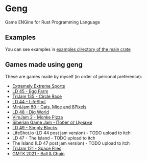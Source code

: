 # Geng

Game ENGine for Rust Programming Language

## Examples

You can see examples in [examples directory of the main crate](crates/geng/examples)

## Games made using geng

These are games made by myself (in order of personal preference):

- [Extremely Extreme Sports](https://kuviman.itch.io/extremely-extreme-sports)
- [LD 45 - Egg Farm](https://kuviman.itch.io/egg-farm)
- [TriJam 135 - Circle Race](https://kuviman.itch.io/circle-race)
- [LD 44 - LifeShot](https://kuviman.itch.io/lifeshot)
- [MiniJam 80 - Cats, Mice and 8Pixels](https://nestral.itch.io/catsmice8pixels)
- [LD 48 - Dig World](https://kuviman.itch.io/dig-world)
- [VimJam 2 - Monke Pizza](https://kuviman.itch.io/monke-pizza)
- [Siberian Game Jam - Побег от Цунами](https://kuviman.itch.io/tsunami-run)
- [LD 49 - Simply Blocks](https://kuviman.itch.io/simply-blocks)
- LifeShot.io (LD 44 post jam version) - TODO upload to itch
- LD 47 - The Island - TODO upload to itch
- The Island (LD 47 post jam version) - TODO upload to itch
- [TriJam 121 - Space Flies](https://kuviman.itch.io/space-flies)
- [GMTK 2021 - Ball & Chain](https://kuviman.itch.io/ball-and-chain)
